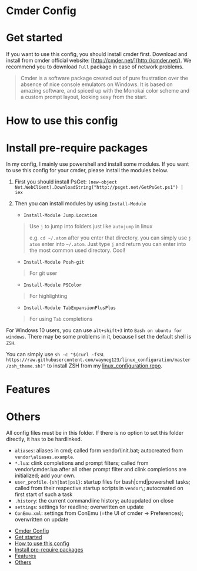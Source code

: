 # Cmder Config

# Get started

If you want to use this config, you should install cmder first. Download and install from cmder official website: [http://cmder.net/](http://cmder.net/). We recommend you to download `Full` package in case of network problems.

> Cmder is a software package created out of pure frustration over the absence of nice console emulators on Windows. It is based on amazing software, and spiced up with the Monokai color scheme and a custom prompt layout, looking sexy from the start.

# How to use this config



# Install pre-require packages

In my config, I mainly use powershell and install some modules. If you want to use this config for your cmder, please install the modules below.

1. First you should install PsGet:
    `(new-object Net.WebClient).DownloadString("http://psget.net/GetPsGet.ps1") | iex`

2. Then you can install modules by using `Install-Module`
    - `Install-Module Jump.Location`
    > Use `j` to jump into folders just like `autojump` in linux
    >
    > e.g. `cd ~/.atom` after you enter that directory, you can simply use `j atom` enter into `~/.atom`. Just type `j` and return you can enter into the most common used directory. Cool!
    - `Install-Module Posh-git`
    > For git user
    - `Install-Module PSColor`
    > For highlighting
    - `Install-Module TabExpansionPlusPlus`
    > For using `Tab` completions

For Windows 10 users, you can use `alt+shift+3` into `Bash on ubuntu for windows`. There may be some problems in it, because I set the default shell is `ZSH`.

You can simply use `sh -c "$(curl -fsSL https://raw.githubusercontent.com/wayneg123/linux_configuration/master/zsh_theme.sh)"` to install ZSH from my [linux_configuration repo](https://github.com/wayneg123/linux_configuration).

# Features


# Others

All config files must be in this folder. If there is no option to set this folder
directly, it has to be hardlinked.

* `aliases`: aliases in cmd; called form vendor\init.bat; autocreated from
  `vendor\aliases.example`.
* `*.lua`: clink completions and prompt filters; called from vendor\cmder.lua after all
  other prompt filter and clink completions are initialized; add your own.
* `user_profile.{sh|bat|ps1}`: startup files for bash|cmd|powershell tasks; called from their
  respective startup scripts in `vendor\`; autocreated on first start of such a task
* `.history`: the current commandline history; autoupdated on close
* `settings`: settings for readline; overwritten on update
* `ConEmu.xml`: settings from ConEmu (=the UI of cmder -> Preferences); overwritten on update

<!-- TOC depthFrom:1 depthTo:6 withLinks:1 updateOnSave:1 orderedList:0 -->

- [Cmder Config](#cmder-config)
- [Get started](#get-started)
- [How to use this config](#how-to-use-this-config)
- [Install pre-require packages](#install-pre-require-packages)
- [Features](#features)
- [Others](#others)

<!-- /TOC -->
